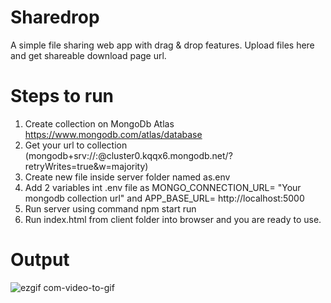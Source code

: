 # Sharedrop
A simple file sharing web app with drag & drop features. Upload files here and get shareable download page url.

# Steps to run
1. Create collection on MongoDb Atlas https://www.mongodb.com/atlas/database
2. Get your url to collection (mongodb+srv://<collection>:<password>@cluster0.kqqx6.mongodb.net/?retryWrites=true&w=majority)
3. Create new file inside server folder named as.env
4. Add 2 variables int .env file as MONGO_CONNECTION_URL= "Your mongodb collection url" and APP_BASE_URL= http://localhost:5000
5. Run server using command npm start run
6. Run index.html from client folder into browser and you are ready to use.

# Output
![ezgif com-video-to-gif](https://github.com/YashNagare10/Sharedrop/assets/88041908/227c5dc3-dc23-4020-b928-df76b493fe0b)
